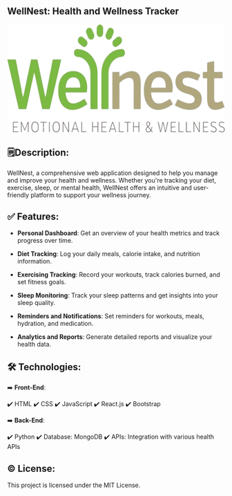 ## WellNest: Health and Wellness Tracker

<img src="../assets/Logo.png" alt="Logo" width="556" height="250">

## 🗒️Description:

WellNest, a comprehensive web application designed to help you manage and improve your health and wellness. Whether you're tracking your diet, exercise, sleep, or mental health, WellNest offers an intuitive and user-friendly platform to support your wellness journey.

## ✅ Features:

- **Personal Dashboard**: Get an overview of your health metrics and track progress over time.

- **Diet Tracking**: Log your daily meals, calorie intake, and nutrition information.

- **Exercising Tracking**: Record your workouts, track calories burned, and set fitness goals.

- **Sleep Monitoring**: Track your sleep patterns and get insights into your sleep quality.

- **Reminders and Notifications**: Set reminders for workouts, meals, hydration, and medication.

- **Analytics and Reports**: Generate detailed reports and visualize your health data.

## 🛠️ Technologies:

➡️ **Front-End**:

✔️ HTML
✔️ CSS
✔️ JavaScript
✔️ React.js
✔️ Bootstrap

➡️ **Back-End**:

✔️ Python
✔️ Database: MongoDB
✔️ APIs: Integration with various health APIs

## ©️ License:

This project is licensed under the MIT License.
